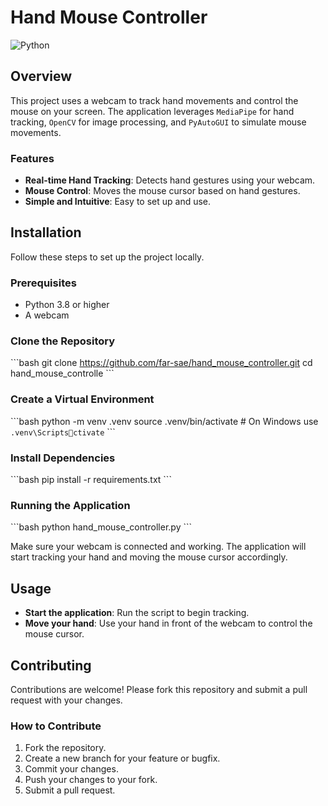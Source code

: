 
# Hand Mouse Controller

![Python](https://img.shields.io/badge/Python-3.8%2B-blue)

## Overview

This project uses a webcam to track hand movements and control the mouse on your screen. The application leverages `MediaPipe` for hand tracking, `OpenCV` for image processing, and `PyAutoGUI` to simulate mouse movements.

### Features

- **Real-time Hand Tracking**: Detects hand gestures using your webcam.
- **Mouse Control**: Moves the mouse cursor based on hand gestures.
- **Simple and Intuitive**: Easy to set up and use.

## Installation

Follow these steps to set up the project locally.

### Prerequisites

- Python 3.8 or higher
- A webcam

### Clone the Repository

\`\`\`bash
git clone https://github.com/far-sae/hand_mouse_controller.git
cd hand_mouse_controlle
\`\`\`

### Create a Virtual Environment

\`\`\`bash
python -m venv .venv
source .venv/bin/activate  # On Windows use `.venv\Scriptsctivate`
\`\`\`

### Install Dependencies

\`\`\`bash
pip install -r requirements.txt
\`\`\`

### Running the Application

\`\`\`bash
python hand_mouse_controller.py
\`\`\`

Make sure your webcam is connected and working. The application will start tracking your hand and moving the mouse cursor accordingly.

## Usage

- **Start the application**: Run the script to begin tracking.
- **Move your hand**: Use your hand in front of the webcam to control the mouse cursor.

## Contributing

Contributions are welcome! Please fork this repository and submit a pull request with your changes.

### How to Contribute

1. Fork the repository.
2. Create a new branch for your feature or bugfix.
3. Commit your changes.
4. Push your changes to your fork.
5. Submit a pull request.
